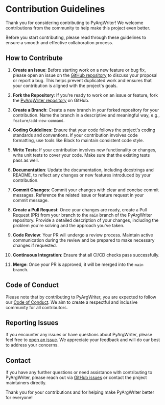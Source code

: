 # Contribution Guidelines

Thank you for considering contributing to PyArgWriter! We welcome contributions from the community to help make this project even better.

Before you start contributing, please read through these guidelines to ensure a smooth and effective collaboration process.

## How to Contribute

1. **Create an Issue**: Before starting work on a new feature or bug fix, please open an issue on the [GitHub repository](https://github.com/RobinU434/PyArgWriter) to discuss your proposal or report a bug. This helps prevent duplicated work and ensures that your contribution is aligned with the project's goals.

2. **Fork the Repository**: If you're ready to work on an issue or feature, fork the [PyArgWriter repository](https://github.com/RobinU434/PyArgWriter) on GitHub.

3. **Create a Branch**: Create a new branch in your forked repository for your contribution. Name the branch in a descriptive and meaningful way, e.g., `feature/add-new-command`.

4. **Coding Guidelines**: Ensure that your code follows the project's coding standards and conventions. If your contribution involves code formatting, use tools like Black to maintain consistent code style.

5. **Write Tests**: If your contribution involves new functionality or changes, write unit tests to cover your code. Make sure that the existing tests pass as well.

6. **Documentation**: Update the documentation, including docstrings and README, to reflect any changes or new features introduced by your contribution.

7. **Commit Changes**: Commit your changes with clear and concise commit messages. Reference the related issue or feature request in your commit message.

8. **Create a Pull Request**: Once your changes are ready, create a Pull Request (PR) from your branch to the `main` branch of the PyArgWriter repository. Provide a detailed description of your changes, including the problem you're solving and the approach you've taken.

9. **Code Review**: Your PR will undergo a review process. Maintain active communication during the review and be prepared to make necessary changes if requested.

10. **Continuous Integration**: Ensure that all CI/CD checks pass successfully.

11. **Merge**: Once your PR is approved, it will be merged into the `main` branch.

## Code of Conduct

Please note that by contributing to PyArgWriter, you are expected to follow our [Code of Conduct](CODE_OF_CONDUCT.md). We aim to create a respectful and inclusive community for all contributors.

## Reporting Issues

If you encounter any issues or have questions about PyArgWriter, please feel free to [open an issue](https://github.com/RobinU434/PyArgWriter/issues). We appreciate your feedback and will do our best to address your concerns.

## Contact

If you have any further questions or need assistance with contributing to PyArgWriter, please reach out via [GitHub issues](https://github.com/RobinU434/PyArgWriter/issues) or contact the project maintainers directly.

Thank you for your contributions and for helping make PyArgWriter better for everyone!